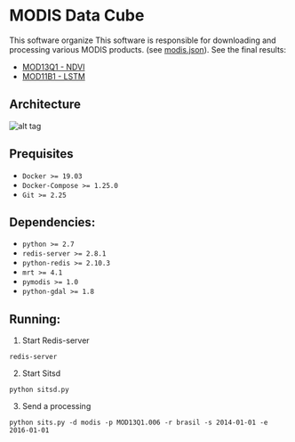 # MODIS Data Cube

This software organize 
This software is responsible for downloading and processing various MODIS products. (see [modis.json](https://github.com/lapig-ufg/mdc/blob/master/src/conf/modis.json)). See the final results:
 - [MOD13Q1 - NDVI](https://maps.lapig.iesa.ufg.br/?layers=pa_br_ndvi_250_lapig)
 - [MOD11B1 - LSTM](https://maps.lapig.iesa.ufg.br/?layers=pa_br_lst_day_250_lapig)

## Architecture
![alt tag](https://raw.githubusercontent.com/lapig-ufg/satellite-image-time-series/master/proj/img/architecture-modis.png)

## Prequisites

- `Docker >= 19.03`
- `Docker-Compose >= 1.25.0`
- `Git >= 2.25`

## Dependencies:
 - `python >= 2.7`
 - `redis-server >= 2.8.1`
 - `python-redis >= 2.10.3`
 - `mrt >= 4.1`
 - `pymodis >= 1.0`
 - `python-gdal >= 1.8`

## Running:
 1. Start Redis-server
 ```
 redis-server
 ```
 2. Start Sitsd
 ```
 python sitsd.py
 ```
 3. Send a processing 
 ```
 python sits.py -d modis -p MOD13Q1.006 -r brasil -s 2014-01-01 -e 2016-01-01
 ```
